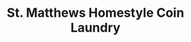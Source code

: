 ---
title: "St. Matthews Homestyle Coin Laundry"
url: /louisville/st-matthews-homestyle-coin-laundry/
shop: Wäscherei
---